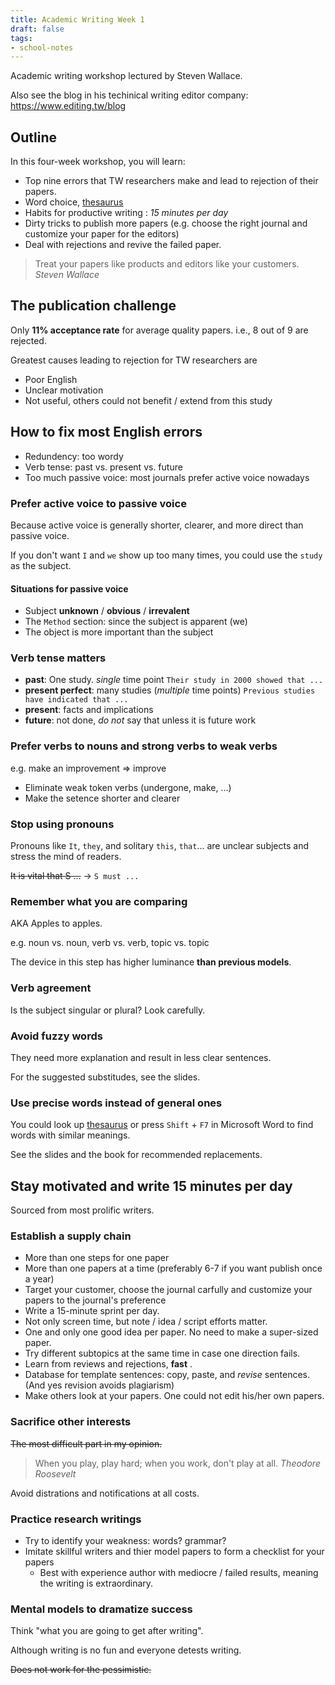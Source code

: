 ```yaml
---
title: Academic Writing Week 1
draft: false
tags:
- school-notes
---
```


Academic writing workshop lectured by Steven Wallace.

Also see the blog in his techinical writing editor company: <https://www.editing.tw/blog>

## Outline

In this four-week workshop, you will learn:
- Top nine errors that TW researchers make and lead to rejection of their papers.
- Word choice, [thesaurus](https://www.thesaurus.com/)
- Habits for productive writing : *15 minutes per day*
- Dirty tricks to publish more papers (e.g. choose the right journal and customize your paper for the editors)
- Deal with rejections and revive the failed paper.

> Treat your papers like products and editors like your customers. <cite> Steven Wallace </cite>

## The publication challenge

Only **11% acceptance rate** for average quality papers. i.e., 8 out of 9 are rejected.

Greatest causes leading to rejection for TW researchers are

- Poor English
- Unclear motivation
- Not useful, others could not benefit / extend from this study

## How to fix most English errors

- Redundency: too wordy
- Verb tense: past vs. present vs. future
- Too much passive voice: most journals prefer active voice nowadays

### Prefer active voice to passive voice

Because active voice is generally shorter, clearer, and more direct than passive voice.

If you don't want `I` and `we` show up too many times, you could use the `study` as the subject.

#### Situations for passive voice

- Subject **unknown** / **obvious** / **irrevalent**
- The `Method` section: since the subject is apparent (we)
- The object is more important than the subject

### Verb tense matters

- **past**: One study. *single* time point `Their study in 2000 showed that ...`
- **present perfect**: many studies (*multiple* time points) `Previous studies have indicated that ...`
- **present**: facts and implications
- **future**: not done, *do not* say that unless it is future work

### Prefer verbs to nouns and strong verbs to weak verbs

e.g. make an improvement => improve

- Eliminate weak token verbs (undergone, make, ...)
- Make the setence shorter and clearer

### Stop using pronouns

Pronouns like `It`, `they`, and solitary `this`, `that`... are unclear subjects and stress the mind of readers.

~~It is vital that S ...~~ -> `S must ...`

### Remember what you are comparing

AKA Apples to apples.

e.g. noun vs. noun, verb vs. verb, topic vs. topic

The device in this step has higher luminance **than previous models**.

### Verb agreement

Is the subject singular or plural? Look carefully.

### Avoid fuzzy words

They need more explanation and result in less clear sentences.

For the suggested substitudes, see the slides.

### Use precise words instead of general ones

You could look up [thesaurus](https://www.thesaurus.com/) or press `Shift` + `F7` in Microsoft Word to find words with similar meanings.

See the slides and the book for recommended replacements.


## Stay motivated and write 15 minutes per day

Sourced from most prolific writers.

### Establish a supply chain

- More than one steps for one paper
- More than one papers at a time (preferably 6-7 if you want publish once a year)
- Target your customer, choose the journal carfully and customize your papers to the journal's preference
- Write a 15-minute sprint per day.
- Not only screen time, but note / idea / script efforts matter.
- One and only one good idea per paper. No need to make a super-sized paper.
- Try different subtopics at the same time in case one direction fails.
- Learn from reviews and rejections, **fast** .
- Database for template sentences: copy, paste, and *revise* sentences. (And yes revision avoids plagiarism)
- Make others look at your papers. One could not edit his/her own papers.

### Sacrifice other interests

~~The most difficult part in my opinion.~~

> When you play, play hard; when you work, don't play at all. <cite> Theodore Roosevelt </cite>

Avoid distrations and notifications at all costs.

### Practice research writings

- Try to identify your weakness: words? grammar?
- Imitate skillful writers and thier model papers to form a checklist for your papers
  - Best with experience author with mediocre / failed results, meaning the writing is extraordinary.

### Mental models to dramatize success

Think "what you are going to get after writing".

Although writing is no fun and everyone detests writing.

~~Does not work for the pessimistic.~~
